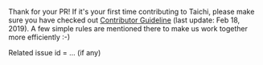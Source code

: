 Thank for your PR! If it's your first time contributing to Taichi, please make sure you have checked out [Contributor Guideline](https://taichi.readthedocs.io/en/latest/contributor_guide.html) (last update: Feb 18, 2019). A few simple rules are mentioned there to make us work together more efficiently :-)

Related issue id = ... (if any)
